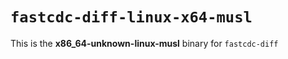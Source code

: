 # `fastcdc-diff-linux-x64-musl`

This is the **x86_64-unknown-linux-musl** binary for `fastcdc-diff`
